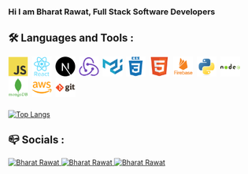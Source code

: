 ### Hi I am Bharat Rawat, Full Stack Software Developers

<!--
**bcrazydreamer/bcrazydreamer** is a ✨ _special_ ✨ repository because its `README.md` (this file) appears on your GitHub profile.

Here are some ideas to get you started:

- 🔭 I’m currently working on ...
- 🌱 I’m currently learning ...
- 👯 I’m looking to collaborate on ...
- 🤔 I’m looking for help with ...
- 💬 Ask me about ...
- 📫 How to reach me: ...
- 😄 Pronouns: ...
- ⚡ Fun fact: ...
-->

<!---[![Bharat's GitHub stats](https://github-readme-stats.vercel.app/api?username=bcrazydreamer&show_icons=true&theme=tokyonight)](https://github.com/bcrazydreamer)-->

## :hammer_and_wrench: Languages and Tools :
<div>
    <img src="https://github.com/devicons/devicon/blob/master/icons/javascript/javascript-original.svg" title="JavaScript" alt="JavaScript" width="40" height="40"/>&nbsp;
  <img src="https://github.com/devicons/devicon/blob/master/icons/react/react-original-wordmark.svg" title="React" alt="React" width="40" height="40"/>&nbsp;
  <img src="https://github.com/devicons/devicon/blob/master/icons/nextjs/nextjs-original.svg" title="NextJs" alt="NextJs" width="40" height="40"/>&nbsp;
  <img src="https://github.com/devicons/devicon/blob/master/icons/redux/redux-original.svg" title="Redux" alt="Redux " width="40" height="40"/>&nbsp;
    <img src="https://github.com/devicons/devicon/blob/master/icons/materialui/materialui-original.svg" title="Material UI" alt="Material UI" width="40" height="40"/>&nbsp;
  <img src="https://github.com/devicons/devicon/blob/master/icons/css3/css3-plain-wordmark.svg"  title="CSS3" alt="CSS" width="40" height="40"/>&nbsp;
  <img src="https://github.com/devicons/devicon/blob/master/icons/html5/html5-original.svg" title="HTML5" alt="HTML" width="40" height="40"/>&nbsp;
  <img src="https://github.com/devicons/devicon/blob/master/icons/firebase/firebase-plain-wordmark.svg" title="Firebase" alt="Firebase" width="40" height="40"/>&nbsp;
  <img src="https://github.com/devicons/devicon/blob/master/icons/python/python-original.svg" title="Python" alt="Python" width="40" height="40"/>&nbsp;
  <img src="https://github.com/devicons/devicon/blob/master/icons/nodejs/nodejs-original-wordmark.svg" title="NodeJS" alt="NodeJS" width="40" height="40"/>&nbsp;
  <img src="https://github.com/devicons/devicon/blob/master/icons/mongodb/mongodb-plain-wordmark.svg" title="MongoDb" alt="MongoDb" width="40" height="40"/>&nbsp;
  <img src="https://github.com/devicons/devicon/blob/master/icons/amazonwebservices/amazonwebservices-plain-wordmark.svg" title="AWS" alt="AWS" width="40" height="40"/>&nbsp;
  <img src="https://github.com/devicons/devicon/blob/master/icons/git/git-original-wordmark.svg" title="Git" **alt="Git" width="40" height="40"/>
</div>

###
[![Top Langs](https://github-readme-stats.vercel.app/api/top-langs/?username=bcrazydreamer&layout=compact&theme=tokyonight)](https://github.com/bcrazydreamer?tab=repositories)

## :mailbox_closed: Socials :

<div id="badges">
  <a href="https://www.linkedin.com/in/iambharatrawat">
    <img src="https://img.shields.io/badge/LinkedIn-blue?style=for-the-badge&logo=linkedin&logoColor=white" alt="Bharat Rawat"/>
  </a>
  <a href="https://www.instagram.com/bharat_xettri">
    <img src="https://img.shields.io/badge/Instagram-red?style=for-the-badge&logo=instagram&logoColor=white" alt="Bharat Rawat"/>
  </a>
  <a href="https://twitter.com/imbharatrawat">
    <img src="https://img.shields.io/badge/Twitter-blue?style=for-the-badge&logo=twitter&logoColor=white" alt="Bharat Rawat"/>
  </a>
</div>
